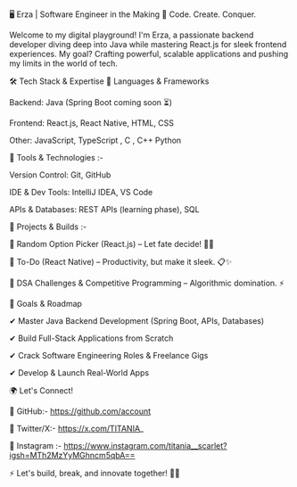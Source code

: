 🖥️ Erza | Software Engineer in the Making 🚀
Code. Create. Conquer.

Welcome to my digital playground! I'm Erza, a passionate backend developer diving deep into Java while mastering React.js for sleek frontend experiences. My goal? Crafting powerful, scalable applications and pushing my limits in the world of tech.

🛠️ Tech Stack & Expertise
🚀 Languages & Frameworks

Backend: Java (Spring Boot coming soon ⏳)

Frontend: React.js, React Native, HTML, CSS

Other: JavaScript, TypeScript , C , C++ Python 

🔧 Tools & Technologies :-

Version Control: Git, GitHub

IDE & Dev Tools: IntelliJ IDEA, VS Code

APIs & Databases: REST APIs (learning phase), SQL

🚀 Projects & Builds :-

📌 Random Option Picker (React.js) – Let fate decide! 🎡🔄

📌 To-Do  (React Native) – Productivity, but make it sleek. 📋✨

📌 DSA Challenges & Competitive Programming – Algorithmic domination. ⚡

📅 Goals & Roadmap

✔ Master Java Backend Development (Spring Boot, APIs, Databases)

✔ Build Full-Stack Applications from Scratch

✔ Crack Software Engineering Roles & Freelance Gigs

✔ Develop & Launch Real-World Apps

🌍 Let's Connect!

📌 GitHub:-  https://github.com/account

📌 Twitter/X:-  https://x.com/TITANIA_

📌 Instagram :- https://www.instagram.com/titania__scarlet?igsh=MTh2MzYyMGhncm5qbA==

⚡ Let's build, break, and innovate together! 🚀🔥

